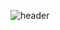 ![header](https://capsule-render.vercel.app/api?type=wave&color=7&height=300&section=header&text=Welcome%20&fontSize=90)
